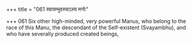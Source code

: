 +++
title = "061 स्वायम्भुवस्याऽस्य मनोः"

+++
061	Six other high-minded, very powerful Manus, who belong to the race of this Manu, the descendant of the Self-existent (Svayambhu), and who have severally produced created beings,